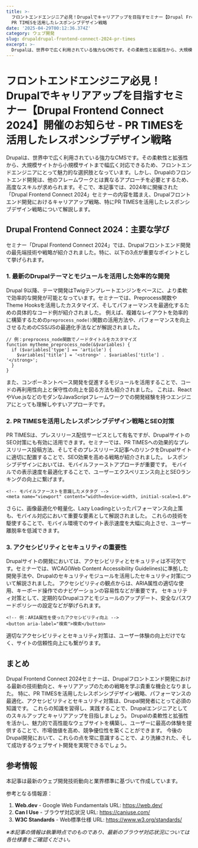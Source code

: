 ```yaml
---
title: >-
  フロントエンドエンジニア必見！Drupalでキャリアアップを目指すセミナー【Drupal Frontend Connect 2024】開催のお知らせ -
  PR TIMESを活用したレスポンシブデザイン戦略
date: '2025-04-29T00:12:36.374Z'
category: ウェブ開発
slug: drupaldrupal-frontend-connect-2024-pr-times
excerpt: >-
  Drupalは、世界中で広く利用されている強力なCMSです。その柔軟性と拡張性から、大規模サイトから小規模サイトまで幅広く対応できるため、フロントエンドエンジニアにとって魅力的な選択肢となっています。しかし、Drupalのフロントエンド開発は、他のフレームワークとは異なるアプローチを必要とするため、...
---
```


# フロントエンドエンジニア必見！Drupalでキャリアアップを目指すセミナー【Drupal Frontend Connect 2024】開催のお知らせ - PR TIMESを活用したレスポンシブデザイン戦略

Drupalは、世界中で広く利用されている強力なCMSです。その柔軟性と拡張性から、大規模サイトから小規模サイトまで幅広く対応できるため、フロントエンドエンジニアにとって魅力的な選択肢となっています。しかし、Drupalのフロントエンド開発は、他のフレームワークとは異なるアプローチを必要とするため、高度なスキルが求められます。そこで、本記事では、2024年に開催された「Drupal Frontend Connect 2024」セミナーの内容を踏まえ、Drupalフロントエンド開発におけるキャリアアップ戦略、特にPR TIMESを活用したレスポンシブデザイン戦略について解説します。


## Drupal Frontend Connect 2024：主要な学び

セミナー「Drupal Frontend Connect 2024」では、Drupalフロントエンド開発の最先端技術や戦略が紹介されました。特に、以下の3点が重要なポイントとして挙げられます。

### 1.  最新のDrupalテーマとモジュールを活用した効率的な開発

Drupal 9以降、テーマ開発はTwigテンプレートエンジンをベースに、より柔軟で効率的な開発が可能となっています。セミナーでは、Preprocess関数やTheme Hooksを活用したカスタマイズ、そしてパフォーマンスを最適化するための具体的なコード例が紹介されました。  例えば、複雑なレイアウトを効率的に構築するための`preprocess_node()`関数の活用方法や、パフォーマンスを向上させるためのCSS/JSの最適化手法などが解説されました。

```
// 例：preprocess_node関数でノードタイトルをカスタマイズ
function mytheme_preprocess_node(&$variables) {
  if ($variables['type'] == 'article') {
    $variables['title'] = '<strong>' . $variables['title'] . '</strong>';
  }
}
```

また、コンポーネントベース開発を促進するモジュールを活用することで、コードの再利用性向上と保守性の向上を図る方法も紹介されました。  これは、ReactやVue.jsなどのモダンなJavaScriptフレームワークでの開発経験を持つエンジニアにとっても理解しやすいアプローチです。


### 2.  PR TIMESを活用したレスポンシブデザイン戦略とSEO対策

PR TIMESは、プレスリリース配信サービスとして有名ですが、DrupalサイトのSEO対策にも有効に活用できます。セミナーでは、PR TIMESへの効果的なプレスリリース投稿方法、そしてそのプレスリリース記事へのリンクをDrupalサイトに適切に配置することで、SEO効果を高める戦略が紹介されました。  レスポンシブデザインにおいては、モバイルファーストアプローチが重要です。  モバイルでの表示速度を最適化することで、ユーザーエクスペリエンス向上とSEOランキングの向上に繋げます。

```
<!-- モバイルファーストを意識したメタタグ -->
<meta name="viewport" content="width=device-width, initial-scale=1.0">
```

さらに、画像最適化や軽量化、Lazy Loadingといったパフォーマンス向上策も、モバイル対応において重要な要素として解説されました。  これらの技術を駆使することで、モバイル環境でのサイト表示速度を大幅に向上させ、ユーザー離脱率を低減できます。


### 3.  アクセシビリティとセキュリティの重要性

Drupalサイトの開発においては、アクセシビリティとセキュリティは不可欠です。セミナーでは、WCAG(Web Content Accessibility Guidelines)に準拠した開発手法や、Drupalのセキュリティモジュールを活用したセキュリティ対策について解説されました。  アクセシビリティの観点からは、ARIA属性の適切な使用、キーボード操作でのナビゲーションの容易性などが重要です。 セキュリティ対策として、定期的なDrupalコアとモジュールのアップデート、安全なパスワードポリシーの設定などが挙げられます。

```
<!-- 例：ARIA属性を使ったアクセシビリティ向上 -->
<button aria-label="検索">検索</button>
```

適切なアクセシビリティとセキュリティ対策は、ユーザー体験の向上だけでなく、サイトの信頼性向上にも繋がります。


## まとめ

Drupal Frontend Connect 2024セミナーは、Drupalフロントエンド開発における最新の技術動向と、キャリアアップのための戦略を学ぶ貴重な機会となりました。  特に、PR TIMESを活用したレスポンシブデザイン戦略、パフォーマンスの最適化、アクセシビリティとセキュリティ対策は、Drupal開発者にとって必須の知識です。  これらの知識を習得し、実践することで、Drupalエンジニアとしてのスキルアップとキャリアアップを目指しましょう。  Drupalの柔軟性と拡張性を活かし、魅力的で高性能なウェブサイトを構築し、ユーザーに最高の体験を提供することで、市場価値を高め、競争優位性を築くことができます。  今後のDrupal開発において、これらの点を常に意識することで、より洗練された、そして成功するウェブサイト開発を実現できるでしょう。


## 参考情報

本記事は最新のウェブ開発技術動向と業界標準に基づいて作成しています。

参考となる情報源：
1. **Web.dev** - Google Web Fundamentals
   URL: https://web.dev/
2. **Can I Use** - ブラウザ対応状況
   URL: https://caniuse.com/
3. **W3C Standards** - Web標準仕様
   URL: https://www.w3.org/standards/

*※本記事の情報は執筆時点でのものであり、最新のブラウザ対応状況については各仕様書をご確認ください。*
